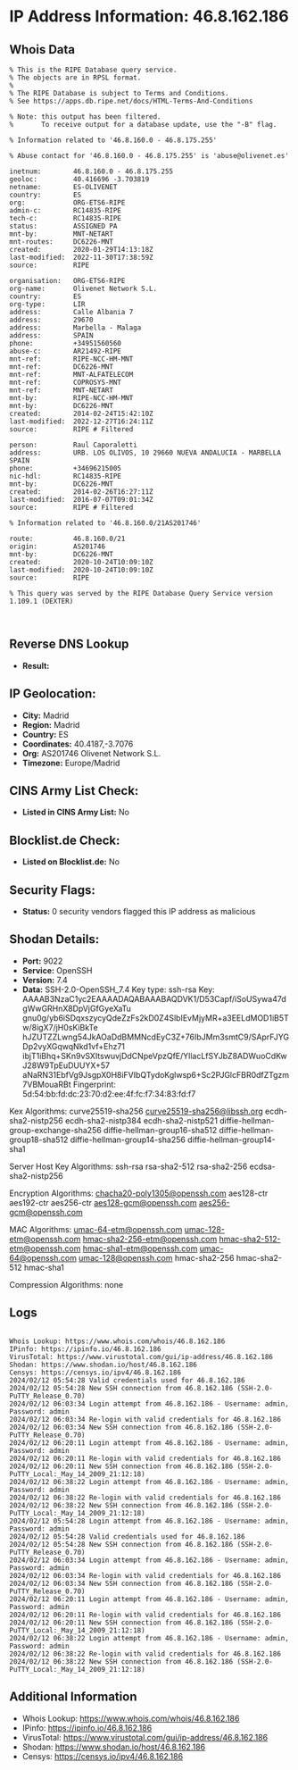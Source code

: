 # IP Address Information: 46.8.162.186

## Whois Data
```
% This is the RIPE Database query service.
% The objects are in RPSL format.
%
% The RIPE Database is subject to Terms and Conditions.
% See https://apps.db.ripe.net/docs/HTML-Terms-And-Conditions

% Note: this output has been filtered.
%       To receive output for a database update, use the "-B" flag.

% Information related to '46.8.160.0 - 46.8.175.255'

% Abuse contact for '46.8.160.0 - 46.8.175.255' is 'abuse@olivenet.es'

inetnum:        46.8.160.0 - 46.8.175.255
geoloc:         40.416696 -3.703819
netname:        ES-OLIVENET
country:        ES
org:            ORG-ETS6-RIPE
admin-c:        RC14835-RIPE
tech-c:         RC14835-RIPE
status:         ASSIGNED PA
mnt-by:         MNT-NETART
mnt-routes:     DC6226-MNT
created:        2020-01-29T14:13:18Z
last-modified:  2022-11-30T17:38:59Z
source:         RIPE

organisation:   ORG-ETS6-RIPE
org-name:       Olivenet Network S.L.
country:        ES
org-type:       LIR
address:        Calle Albania 7
address:        29670
address:        Marbella - Malaga
address:        SPAIN
phone:          +34951560560
abuse-c:        AR21492-RIPE
mnt-ref:        RIPE-NCC-HM-MNT
mnt-ref:        DC6226-MNT
mnt-ref:        MNT-ALFATELECOM
mnt-ref:        COPROSYS-MNT
mnt-ref:        MNT-NETART
mnt-by:         RIPE-NCC-HM-MNT
mnt-by:         DC6226-MNT
created:        2014-02-24T15:42:10Z
last-modified:  2022-12-27T16:24:11Z
source:         RIPE # Filtered

person:         Raul Caporaletti
address:        URB. LOS OLIVOS, 10 29660 NUEVA ANDALUCIA - MARBELLA SPAIN
phone:          +34696215005
nic-hdl:        RC14835-RIPE
mnt-by:         DC6226-MNT
created:        2014-02-26T16:27:11Z
last-modified:  2016-07-07T09:01:34Z
source:         RIPE # Filtered

% Information related to '46.8.160.0/21AS201746'

route:          46.8.160.0/21
origin:         AS201746
mnt-by:         DC6226-MNT
created:        2020-10-24T10:09:10Z
last-modified:  2020-10-24T10:09:10Z
source:         RIPE

% This query was served by the RIPE Database Query Service version 1.109.1 (DEXTER)



```
## Reverse DNS Lookup
- **Result:** 

## IP Geolocation:
- **City:** Madrid
- **Region:** Madrid
- **Country:** ES
- **Coordinates:** 40.4187,-3.7076
- **Org:** AS201746 Olivenet Network S.L.
- **Timezone:** Europe/Madrid

## CINS Army List Check:
- **Listed in CINS Army List:** 
No

## Blocklist.de Check:
- **Listed on Blocklist.de:** 
No

## Security Flags:
- **Status:** 0 security vendors flagged this IP address as malicious

## Shodan Details:
- **Port:** 9022
- **Service:** OpenSSH
- **Version:** 7.4
- **Data:** SSH-2.0-OpenSSH_7.4
Key type: ssh-rsa
Key: AAAAB3NzaC1yc2EAAAADAQABAAABAQDVK1/D53Capf/iSoUSywa47dgWwGRHnX8DpVjGfGyeXaTu
gnu0g/yb6iSDqxszycyQdeZzFs2kD0Z4SlbIEvMjyMR+a3EELdMOD1iB5Tw/8igX7/jH0sKiBkTe
hJZUTZZLwng54JkAOaDdBMMNcdEyC3Z+76IbJMm3smtC9/SAprFJYGDp2vyXGqwqNkd1vf+Ehz71
ibjT1iBhq+SKn9vSXItswuvjDdCNpeVpzQfE/YllacLfSYJbZ8ADWuoCdKwJ28W9TpEuDUUYX+57
aNaRN31EbfVg9JsgpX0H8iFVIbQTydoKglwsp6+Sc2PJGlcFBR0dfZTgzm7VBMouaRBt
Fingerprint: 5d:54:bb:fd:dc:23:70:d2:ee:4f:fc:f7:34:83:fd:f7

Kex Algorithms:
	curve25519-sha256
	curve25519-sha256@libssh.org
	ecdh-sha2-nistp256
	ecdh-sha2-nistp384
	ecdh-sha2-nistp521
	diffie-hellman-group-exchange-sha256
	diffie-hellman-group16-sha512
	diffie-hellman-group18-sha512
	diffie-hellman-group14-sha256
	diffie-hellman-group14-sha1

Server Host Key Algorithms:
	ssh-rsa
	rsa-sha2-512
	rsa-sha2-256
	ecdsa-sha2-nistp256

Encryption Algorithms:
	chacha20-poly1305@openssh.com
	aes128-ctr
	aes192-ctr
	aes256-ctr
	aes128-gcm@openssh.com
	aes256-gcm@openssh.com

MAC Algorithms:
	umac-64-etm@openssh.com
	umac-128-etm@openssh.com
	hmac-sha2-256-etm@openssh.com
	hmac-sha2-512-etm@openssh.com
	hmac-sha1-etm@openssh.com
	umac-64@openssh.com
	umac-128@openssh.com
	hmac-sha2-256
	hmac-sha2-512
	hmac-sha1

Compression Algorithms:
	none


## Logs
```

Whois Lookup: https://www.whois.com/whois/46.8.162.186
IPinfo: https://ipinfo.io/46.8.162.186
VirusTotal: https://www.virustotal.com/gui/ip-address/46.8.162.186
Shodan: https://www.shodan.io/host/46.8.162.186
Censys: https://censys.io/ipv4/46.8.162.186
2024/02/12 05:54:28 Valid credentials used for 46.8.162.186
2024/02/12 05:54:28 New SSH connection from 46.8.162.186 (SSH-2.0-PuTTY_Release_0.70)
2024/02/12 06:03:34 Login attempt from 46.8.162.186 - Username: admin, Password: admin
2024/02/12 06:03:34 Re-login with valid credentials for 46.8.162.186
2024/02/12 06:03:34 New SSH connection from 46.8.162.186 (SSH-2.0-PuTTY_Release_0.70)
2024/02/12 06:20:11 Login attempt from 46.8.162.186 - Username: admin, Password: admin
2024/02/12 06:20:11 Re-login with valid credentials for 46.8.162.186
2024/02/12 06:20:11 New SSH connection from 46.8.162.186 (SSH-2.0-PuTTY_Local:_May_14_2009_21:12:18)
2024/02/12 06:38:22 Login attempt from 46.8.162.186 - Username: admin, Password: admin
2024/02/12 06:38:22 Re-login with valid credentials for 46.8.162.186
2024/02/12 06:38:22 New SSH connection from 46.8.162.186 (SSH-2.0-PuTTY_Local:_May_14_2009_21:12:18)
2024/02/12 05:54:28 Login attempt from 46.8.162.186 - Username: admin, Password: admin
2024/02/12 05:54:28 Valid credentials used for 46.8.162.186
2024/02/12 05:54:28 New SSH connection from 46.8.162.186 (SSH-2.0-PuTTY_Release_0.70)
2024/02/12 06:03:34 Login attempt from 46.8.162.186 - Username: admin, Password: admin
2024/02/12 06:03:34 Re-login with valid credentials for 46.8.162.186
2024/02/12 06:03:34 New SSH connection from 46.8.162.186 (SSH-2.0-PuTTY_Release_0.70)
2024/02/12 06:20:11 Login attempt from 46.8.162.186 - Username: admin, Password: admin
2024/02/12 06:20:11 Re-login with valid credentials for 46.8.162.186
2024/02/12 06:20:11 New SSH connection from 46.8.162.186 (SSH-2.0-PuTTY_Local:_May_14_2009_21:12:18)
2024/02/12 06:38:22 Login attempt from 46.8.162.186 - Username: admin, Password: admin
2024/02/12 06:38:22 Re-login with valid credentials for 46.8.162.186
2024/02/12 06:38:22 New SSH connection from 46.8.162.186 (SSH-2.0-PuTTY_Local:_May_14_2009_21:12:18)

```
## Additional Information
- Whois Lookup: https://www.whois.com/whois/46.8.162.186
- IPinfo: https://ipinfo.io/46.8.162.186
- VirusTotal: https://www.virustotal.com/gui/ip-address/46.8.162.186
- Shodan: https://www.shodan.io/host/46.8.162.186
- Censys: https://censys.io/ipv4/46.8.162.186

